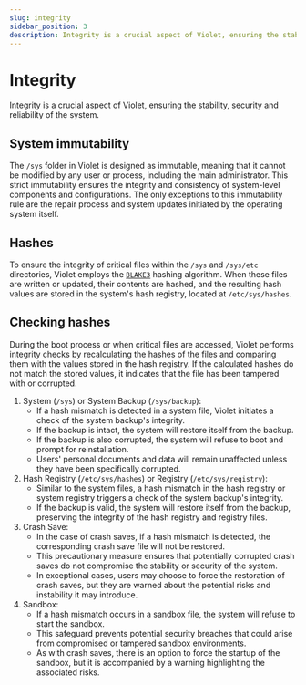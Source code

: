 ```yaml
---
slug: integrity
sidebar_position: 3
description: Integrity is a crucial aspect of Violet, ensuring the stability, security and reliability of the system.
---
```


# Integrity

Integrity is a crucial aspect of Violet, ensuring the stability, security
and reliability of the system.

## System immutability

The `/sys` folder in Violet is designed as immutable, meaning that
it cannot be modified by any user or process, including the main administrator.
This strict immutability ensures the integrity and consistency of system-level
components and configurations. The only exceptions to this immutability rule are the
repair process and system updates initiated by the operating system itself.

## Hashes

To ensure the integrity of critical files within the `/sys` and `/sys/etc` directories,
Violet employs the [`BLAKE3`](https://github.com/BLAKE3-team/BLAKE3) hashing algorithm.
When these files are written or updated, their contents are hashed, and the resulting
hash values are stored in the system's hash registry, located at `/etc/sys/hashes`.

## Checking hashes

During the boot process or when critical files are accessed, Violet performs integrity
checks by recalculating the hashes of the files and comparing them with the values stored
in the hash registry. If the calculated hashes do not match the stored values, it
indicates that the file has been tampered with or corrupted.

1. System (`/sys`) or System Backup (`/sys/backup`):
   - If a hash mismatch is detected in a system file, Violet initiates a check of the system backup's integrity.
   - If the backup is intact, the system will restore itself from the backup.
   - If the backup is also corrupted, the system will refuse to boot and prompt for reinstallation.
   - Users' personal documents and data will remain unaffected unless they have been specifically corrupted.
2. Hash Registry (`/etc/sys/hashes`) or Registry (`/etc/sys/registry`):
   - Similar to the system files, a hash mismatch in the hash registry or system registry triggers a check of the system backup's integrity.
   - If the backup is valid, the system will restore itself from the backup, preserving the integrity of the hash registry and registry files.
3. Crash Save:
   - In the case of crash saves, if a hash mismatch is detected, the corresponding crash save file will not be restored.
   - This precautionary measure ensures that potentially corrupted crash saves do not compromise the stability or security of the system.
   - In exceptional cases, users may choose to force the restoration of crash saves, but they are warned about the potential risks and instability it may introduce.
4. Sandbox:
   - If a hash mismatch occurs in a sandbox file, the system will refuse to start the sandbox.
   - This safeguard prevents potential security breaches that could arise from compromised or tampered sandbox environments.
   - As with crash saves, there is an option to force the startup of the sandbox, but it is accompanied by a warning highlighting the associated risks.
